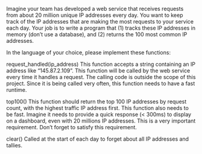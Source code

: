 Imagine your team has developed a web service that receives requests from about 20 million unique IP addresses every day. You want to keep track of the IP addresses that are making the most requests to your service each day. Your job is to write a program that (1) tracks these IP addresses in memory (don’t use a database), and (2) returns the 100 most common IP addresses.

In the language of your choice, please implement these functions:

request_handled(ip_address)
This function accepts a string containing an IP address like “145.87.2.109”. This function will be called by the web service every time it handles a request. The calling code is outside the scope of this project. Since it is being called very often, this function needs to have a fast runtime.

top100()
This function should return the top 100 IP addresses by request count, with the highest traffic IP address first. This function also needs to be fast. Imagine it needs to provide a quick response (< 300ms) to display on a dashboard, even with 20 millions IP addresses. This is a very important requirement. Don’t forget to satisfy this requirement.

clear()
Called at the start of each day to forget about all IP addresses and tallies.
